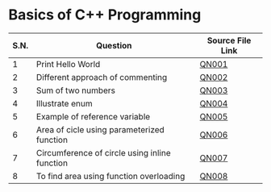 # Basics of C++ Programming

| S.N. | Question                                      | Source File Link   |
| ---- | --------------------------------------------- | ------------------ |
| 1    | Print Hello World                             | [QN001](QN001.cpp) |
| 2    | Different approach of commenting              | [QN002](QN002.cpp) |
| 3    | Sum of two numbers                            | [QN003](QN003.cpp) |
| 4    | Illustrate enum                               | [QN004](QN004.cpp) |
| 5    | Example of reference variable                 | [QN005](QN005.cpp) |
| 6    | Area of cicle using parameterized function    | [QN006](QN006.cpp) |
| 7    | Circumference of circle using inline function | [QN007](QN007.cpp) |
| 8    | To find area using function overloading       | [QN008](QN008.cpp) |

